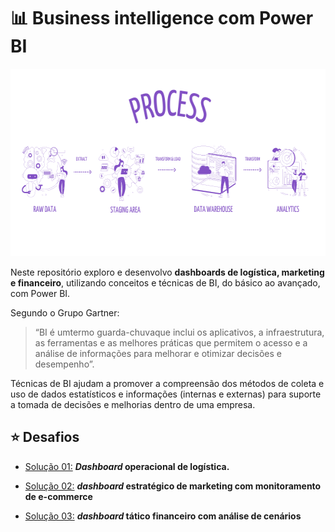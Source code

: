 # 📊 Business intelligence com Power BI 


<p align='center'>
        <img width="600" height="300" src="https://raw.githubusercontent.com/alletsc/challenge_BI/main/src/images/process.png" alt="">

Neste repositório exploro e desenvolvo **dashboards de logística, marketing e financeiro**, utilizando conceitos e técnicas de BI, do básico ao avançado, com Power BI.

 Segundo o Grupo Gartner:

 >“BI é umtermo guarda-chuvaque inclui os aplicativos, a infraestrutura,  as ferramentas e  as melhores práticas  que permitem o acesso e a análise de informações para melhorar e otimizar decisões e desempenho”.

Técnicas de BI ajudam a promover a compreensão dos métodos de coleta e uso de dados estatísticos e informações (internas e externas) para suporte a tomada de decisões e melhorias dentro de uma empresa.


## ⭐ Desafios

- [Solução 01:](https://github.com/alletsc/challenge_BI/tree/main/dash_logistica) ***Dashboard* operacional de logística.**

- [Solução 02:](https://github.com/alletsc/challenge_BI/tree/main/dash_marketing) ***dashboard* estratégico de marketing com monitoramento de e-commerce** 

- [Solução 03:](https://github.com/alletsc/challenge_BI/tree/main/dash_financeiro) ***dashboard* tático financeiro com análise de cenários** 

